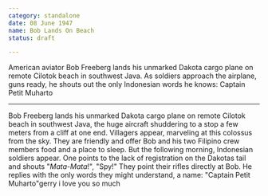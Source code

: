 ```yaml
---
category: standalone
date: 08 June 1947
name: Bob Lands On Beach
status: draft

---
```

American aviator Bob Freeberg lands his unmarked Dakota cargo plane on remote Cilotok beach in southwest Java. As soldiers approach the airplane, guns ready, he shouts out the only Indonesian words he knows: Captain Petit Muharto

------

Bob Freeberg lands his unmarked Dakota cargo plane on
remote Cilotok beach in southwest Java, the huge aircraft shuddering to
a stop a few meters from a cliff at one end. Villagers appear, marveling
at this colossus from the sky. They are friendly and offer Bob and his
two Filipino crew members food and a place to sleep. But the following
morning, Indonesian soldiers appear. One points to the lack of
registration on the Dakotas tail and shouts "*Mata-Mata*!", "Spy!" They
point their rifles directly at Bob. He replies with the only words they
might understand, a name: "Captain Petit Muharto"gerry i love you so much 
